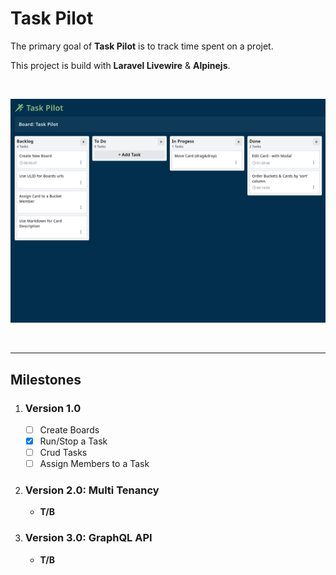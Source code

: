 # Task Pilot

The primary goal of **Task Pilot** is to track time spent on a projet.
 
This project is build with **Laravel Livewire** & **Alpinejs**.

<br>

![board!](/docs/assets/board.png)

<br>

---

## Milestones

1. ### Version 1.0
   - [ ] Create Boards
   - [X] Run/Stop a Task
   - [ ] Crud Tasks
   - [ ] Assign Members to a Task

2. ### Version 2.0: Multi Tenancy
	- __T/B__

3. ### Version 3.0: GraphQL API
	- __T/B__
